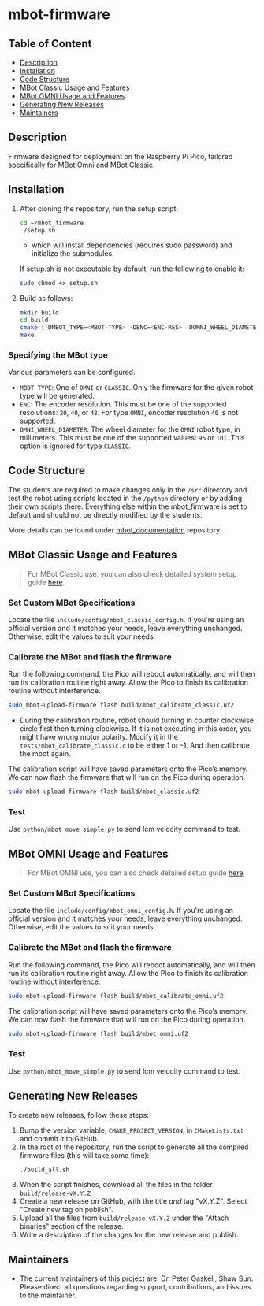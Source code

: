# mbot-firmware

## Table of Content

- [Description](#description)
- [Installation](#installation)
- [Code Structure](#code-structure)
- [MBot Classic Usage and Features](#mbot-classic-usage-and-features)
- [MBot OMNI Usage and Features](#mbot-omni-usage-and-features)
- [Generating New Releases](#generating-new-releases)
- [Maintainers](#maintainers)


## Description
Firmware designed for deployment on the Raspberry Pi Pico, tailored specifically for MBot Omni and MBot Classic.

## Installation
1. After cloning the repository, run the setup script:

    ```bash
    cd ~/mbot_firmware
    ./setup.sh
    ```
    - which will install dependencies (requires sudo password) and initialize the submodules.

    If setup.sh is not executable by default, run the following to enable it:

    ```bash
    sudo chmod +x setup.sh
    ```
2. Build as follows:
    ```bash
    mkdir build
    cd build
    cmake [-DMBOT_TYPE=<MBOT-TYPE> -DENC=<ENC-RES> -DOMNI_WHEEL_DIAMETER=<WHEEL-DIA>] ..
    make
    ```


### Specifying the MBot type

Various parameters can be configured.

* `MBOT_TYPE`: One of `OMNI` or `CLASSIC`. Only the firmware for the given robot type will be generated.
* `ENC`: The encoder resolution. This must be one of the supported resolutions: `20`, `40`, or `48`. For type `OMNI`, encoder resolution `40` is not supported.
* `OMNI_WHEEL_DIAMETER`: The wheel diameter for the `OMNI` robot type, in millimeters. This must be one of the supported values: `96` or `101`. This option is ignored for type `CLASSIC`.

## Code Structure
The students are required to make changes only in the `/src` directory and test the robot using scripts located in the `/python` directory or by adding their own scripts there. Everything else within the mbot_firmware is set to default and should not be directly modified by the students.

More details can be found under [mbot_documentation](https://github.com/mbot-project/mbot_documentation) repository.

## MBot Classic Usage and Features
> For MBot Classic use, you can also check detailed system setup guide [here](https://rob550-docs.github.io/docs/botlab/setup-guide/mbot-system-setup.html).

### Set Custom MBot Specifications

Locate the file `include/config/mbot_classic_config.h`. If you're using an official version and it matches your needs, leave everything unchanged. Otherwise, edit the values to suit your needs.

### Calibrate the MBot and flash the firmware
Run the following command, the Pico will reboot automatically, and will then run its calibration routine right away. Allow the Pico to finish its calibration routine without interference.
```bash
sudo mbot-upload-firmware flash build/mbot_calibrate_classic.uf2
```
- During the calibration routine, robot should turning in counter clockwise circle first then turning clockwise. If it is not executing in this order, you might have wrong motor polarity. Modify it in the `tests/mbot_calibrate_classic.c` to be either 1 or -1. And then calibrate the mbot again.

The calibration script will have saved parameters onto the Pico’s memory. We can now flash the firmware that will run on the Pico during operation.
```bash
sudo mbot-upload-firmware flash build/mbot_classic.uf2
```
### Test
Use `python/mbot_move_simple.py` to send lcm velocity command to test.

## MBot OMNI Usage and Features
> For MBot OMNI use, you can also check detailed setup guide [here](https://hellorob.org/mbot/).

### Set Custom MBot Specifications

Locate the file `include/config/mbot_omni_config.h`. If you're using an official version and it matches your needs, leave everything unchanged. Otherwise, edit the values to suit your needs.

### Calibrate the MBot and flash the firmware
Run the following command, the Pico will reboot automatically, and will then run its calibration routine right away. Allow the Pico to finish its calibration routine without interference.
```bash
sudo mbot-upload-firmware flash build/mbot_calibrate_omni.uf2
```
The calibration script will have saved parameters onto the Pico’s memory. We can now flash the firmware that will run on the Pico during operation.
```bash
sudo mbot-upload-firmware flash build/mbot_omni.uf2
```
### Test
Use `python/mbot_move_simple.py` to send lcm velocity command to test.

## Generating New Releases

To create new releases, follow these steps:
1. Bump the version variable, `CMAKE_PROJECT_VERSION`, in `CMakeLists.txt` and commit it to GitHub.
2. In the root of the repository, run the script to generate all the compiled firmware files (this will take some time):
   ```bash
   ./build_all.sh
   ```
3. When the script finishes, download all the files in the folder `build/release-vX.Y.Z`
4. Create a new release on GitHub, with the title *and* tag "vX.Y.Z". Select "Create new tag on publish".
5. Upload all the files from `build/release-vX.Y.Z` under the "Attach binaries" section of the release.
6. Write a description of the changes for the new release and publish.

## Maintainers
- The current maintainers of this project are: Dr. Peter Gaskell, Shaw Sun. Please direct all questions regarding support, contributions, and issues to the maintainer.
